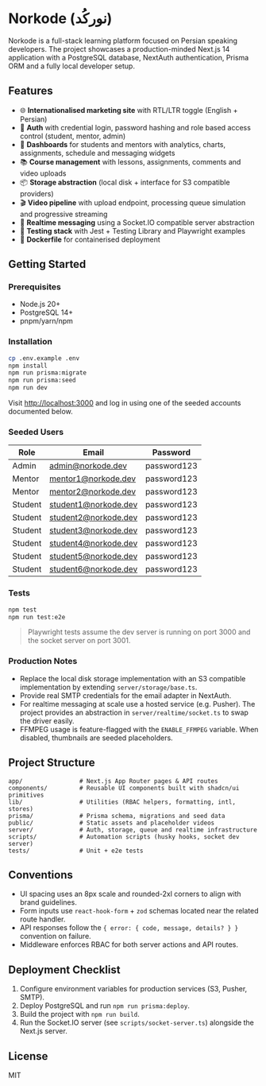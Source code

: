 # Norkode (نورکُد)

Norkode is a full-stack learning platform focused on Persian speaking developers. The project showcases a production-minded Next.js 14 application with a PostgreSQL database, NextAuth authentication, Prisma ORM and a fully local developer setup.

## Features

- 🌐 **Internationalised marketing site** with RTL/LTR toggle (English + Persian)
- 🔐 **Auth** with credential login, password hashing and role based access control (student, mentor, admin)
- 🧭 **Dashboards** for students and mentors with analytics, charts, assignments, schedule and messaging widgets
- 📚 **Course management** with lessons, assignments, comments and video uploads
- 📦 **Storage abstraction** (local disk + interface for S3 compatible providers)
- 🎬 **Video pipeline** with upload endpoint, processing queue simulation and progressive streaming
- 💬 **Realtime messaging** using a Socket.IO compatible server abstraction
- 🧪 **Testing stack** with Jest + Testing Library and Playwright examples
- 🐳 **Dockerfile** for containerised deployment

## Getting Started

### Prerequisites

- Node.js 20+
- PostgreSQL 14+
- pnpm/yarn/npm

### Installation

```bash
cp .env.example .env
npm install
npm run prisma:migrate
npm run prisma:seed
npm run dev
```

Visit [http://localhost:3000](http://localhost:3000) and log in using one of the seeded accounts documented below.

### Seeded Users

| Role | Email | Password |
| --- | --- | --- |
| Admin | admin@norkode.dev | password123 |
| Mentor | mentor1@norkode.dev | password123 |
| Mentor | mentor2@norkode.dev | password123 |
| Student | student1@norkode.dev | password123 |
| Student | student2@norkode.dev | password123 |
| Student | student3@norkode.dev | password123 |
| Student | student4@norkode.dev | password123 |
| Student | student5@norkode.dev | password123 |
| Student | student6@norkode.dev | password123 |

### Tests

```bash
npm test
npm run test:e2e
```

> Playwright tests assume the dev server is running on port 3000 and the socket server on port 3001.

### Production Notes

- Replace the local disk storage implementation with an S3 compatible implementation by extending `server/storage/base.ts`.
- Provide real SMTP credentials for the email adapter in NextAuth.
- For realtime messaging at scale use a hosted service (e.g. Pusher). The project provides an abstraction in `server/realtime/socket.ts` to swap the driver easily.
- FFMPEG usage is feature-flagged with the `ENABLE_FFMPEG` variable. When disabled, thumbnails are seeded placeholders.

## Project Structure

```
app/                # Next.js App Router pages & API routes
components/         # Reusable UI components built with shadcn/ui primitives
lib/                # Utilities (RBAC helpers, formatting, intl, stores)
prisma/             # Prisma schema, migrations and seed data
public/             # Static assets and placeholder videos
server/             # Auth, storage, queue and realtime infrastructure
scripts/            # Automation scripts (husky hooks, socket dev server)
tests/              # Unit + e2e tests
```

## Conventions

- UI spacing uses an 8px scale and rounded-2xl corners to align with brand guidelines.
- Form inputs use `react-hook-form` + `zod` schemas located near the related route handler.
- API responses follow the `{ error: { code, message, details? } }` convention on failure.
- Middleware enforces RBAC for both server actions and API routes.

## Deployment Checklist

1. Configure environment variables for production services (S3, Pusher, SMTP).
2. Deploy PostgreSQL and run `npm run prisma:deploy`.
3. Build the project with `npm run build`.
4. Run the Socket.IO server (see `scripts/socket-server.ts`) alongside the Next.js server.

## License

MIT
